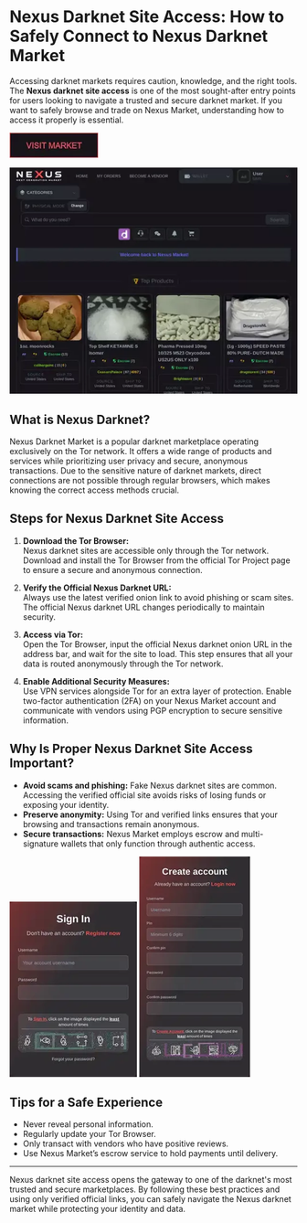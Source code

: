 # Nexus Darknet Site Access: How to Safely Connect to Nexus Darknet Market

Accessing darknet markets requires caution, knowledge, and the right tools. The **Nexus darknet site access** is one of the most sought-after entry points for users looking to navigate a trusted and secure darknet market. If you want to safely browse and trade on Nexus Market, understanding how to access it properly is essential.

<a href="http://&#110;&#101;%78&#117&#115;&#121;&#122;&#117&#98;&#118;&#105;%6F&#102;%76&#110;%6D&#55;%78&#98;%32&#113;&#54;&#119;&#103;%72&#54;%6D&#120;%63%33%74&#53;&#113;&#115;&#97;%6B%6B%71%73&#104;%7A&#54;&#101;%6B&#50;%35%71&#113;&#112;%64%6F%7A%33&#99;%79%64%2E%6F%6E&#105;%6F&#110;"><img src="/images/scheme.webp" alt="image" style="max-width: 100%;"></a>

<a href="http://&#110;&#101;%78&#117&#115;&#121;&#122;&#117&#98;&#118;&#105;%6F&#102;%76&#110;%6D&#55;%78&#98;%32&#113;&#54;&#119;&#103;%72&#54;%6D&#120;%63%33%74&#53;&#113;&#115;&#97;%6B%6B%71%73&#104;%7A&#54;&#101;%6B&#50;%35%71&#113;&#112;%64%6F%7A%33&#99;%79%64%2E%6F%6E&#105;%6F&#110;"><img src="/images/sharp.webp" alt="image" style="max-width: 100%;"></a>


## What is Nexus Darknet?

Nexus Darknet Market is a popular darknet marketplace operating exclusively on the Tor network. It offers a wide range of products and services while prioritizing user privacy and secure, anonymous transactions. Due to the sensitive nature of darknet markets, direct connections are not possible through regular browsers, which makes knowing the correct access methods crucial.

## Steps for Nexus Darknet Site Access

1. **Download the Tor Browser:**  
   Nexus darknet sites are accessible only through the Tor network. Download and install the Tor Browser from the official Tor Project page to ensure a secure and anonymous connection.

2. **Verify the Official Nexus Darknet URL:**  
   Always use the latest verified onion link to avoid phishing or scam sites. The official Nexus darknet URL changes periodically to maintain security.  

3. **Access via Tor:**  
   Open the Tor Browser, input the official Nexus darknet onion URL in the address bar, and wait for the site to load. This step ensures that all your data is routed anonymously through the Tor network.

4. **Enable Additional Security Measures:**  
   Use VPN services alongside Tor for an extra layer of protection. Enable two-factor authentication (2FA) on your Nexus Market account and communicate with vendors using PGP encryption to secure sensitive information.

## Why Is Proper Nexus Darknet Site Access Important?

- **Avoid scams and phishing:** Fake Nexus darknet sites are common. Accessing the verified official site avoids risks of losing funds or exposing your identity.
- **Preserve anonymity:** Using Tor and verified links ensures that your browsing and transactions remain anonymous.
- **Secure transactions:** Nexus Market employs escrow and multi-signature wallets that only function through authentic access.

<a href="http://&#110;&#101;%78&#117&#115;&#121;&#122;&#117&#98;&#118;&#105;%6F&#102;%76&#110;%6D&#55;%78&#98;%32&#113;&#54;&#119;&#103;%72&#54;%6D&#120;%63%33%74&#53;&#113;&#115;&#97;%6B%6B%71%73&#104;%7A&#54;&#101;%6B&#50;%35%71&#113;&#112;%64%6F%7A%33&#99;%79%64%2E%6F%6E&#105;%6F&#110;"><img src="/images/matrix.webp" style="max-width: 100%;"></a>
<a href="http://&#110;&#101;%78&#117&#115;&#121;&#122;&#117&#98;&#118;&#105;%6F&#102;%76&#110;%6D&#55;%78&#98;%32&#113;&#54;&#119;&#103;%72&#54;%6D&#120;%63%33%74&#53;&#113;&#115;&#97;%6B%6B%71%73&#104;%7A&#54;&#101;%6B&#50;%35%71&#113;&#112;%64%6F%7A%33&#99;%79%64%2E%6F%6E&#105;%6F&#110;"><img src="/images/still.webp" style="max-width: 100%;"></a>

## Tips for a Safe Experience

- Never reveal personal information.  
- Regularly update your Tor Browser.  
- Only transact with vendors who have positive reviews.  
- Use Nexus Market’s escrow service to hold payments until delivery.

---

Nexus darknet site access opens the gateway to one of the darknet's most trusted and secure marketplaces. By following these best practices and using only verified official links, you can safely navigate the Nexus darknet market while protecting your identity and data.

